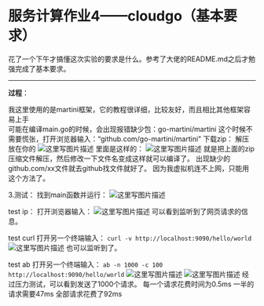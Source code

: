 # 服务计算作业4——cloudgo（基本要求）

花了一个下午才搞懂这次实验的要求是什么。参考了大佬的README.md之后才勉强完成了基本要求。


-------------------
**过程**：

我这里使用的是martini框架，它的教程很详细，比较友好，而且相比其他框架容易上手</br>
可能在编译main.go的时候，会出现报错缺少包：go-martini/martini
这个时候不需要慌张，打开浏览器输入：“github.com/go-martini/martini”
下载zip：
解压放在你的
![这里写图片描述](http://img.blog.csdn.net/20171106124318851?watermark/2/text/aHR0cDovL2Jsb2cuY3Nkbi5uZXQvcXFfMzY4MTY5MTI=/font/5a6L5L2T/fontsize/400/fill/I0JBQkFCMA==/dissolve/70/gravity/SouthEast)
里面是这样的：
![这里写图片描述](http://img.blog.csdn.net/20171106124421843?watermark/2/text/aHR0cDovL2Jsb2cuY3Nkbi5uZXQvcXFfMzY4MTY5MTI=/font/5a6L5L2T/fontsize/400/fill/I0JBQkFCMA==/dissolve/70/gravity/SouthEast)
就是把上面的zip压缩文件解压，然后修改一下文件名变成这样就可以编译了。
出现缺少的github.com/xx文件就去github找文件就好了。
因为我虚拟机连不上网，只能用这个方法了。

3.测试：
找到main函数并运行：
![这里写图片描述](http://img.blog.csdn.net/20171106124721005?watermark/2/text/aHR0cDovL2Jsb2cuY3Nkbi5uZXQvcXFfMzY4MTY5MTI=/font/5a6L5L2T/fontsize/400/fill/I0JBQkFCMA==/dissolve/70/gravity/SouthEast)


test ip：
打开浏览器输入：
![这里写图片描述](http://img.blog.csdn.net/20171106124903812?watermark/2/text/aHR0cDovL2Jsb2cuY3Nkbi5uZXQvcXFfMzY4MTY5MTI=/font/5a6L5L2T/fontsize/400/fill/I0JBQkFCMA==/dissolve/70/gravity/SouthEast)
可以看到监听到了网页请求的信息。

test curl
打开另一个终端输入：
`curl -v http://localhost:9090/hello/world`
![这里写图片描述](http://img.blog.csdn.net/20171106125348811?watermark/2/text/aHR0cDovL2Jsb2cuY3Nkbi5uZXQvcXFfMzY4MTY5MTI=/font/5a6L5L2T/fontsize/400/fill/I0JBQkFCMA==/dissolve/70/gravity/SouthEast)
也可以监听到了。

test ab
打开另一个终端输入：
`ab -n 1000 -c 100 http://localhost:9090/hello/world`
![这里写图片描述](http://img.blog.csdn.net/20171106125637380?watermark/2/text/aHR0cDovL2Jsb2cuY3Nkbi5uZXQvcXFfMzY4MTY5MTI=/font/5a6L5L2T/fontsize/400/fill/I0JBQkFCMA==/dissolve/70/gravity/SouthEast)
![这里写图片描述](http://img.blog.csdn.net/20171106125650973?watermark/2/text/aHR0cDovL2Jsb2cuY3Nkbi5uZXQvcXFfMzY4MTY5MTI=/font/5a6L5L2T/fontsize/400/fill/I0JBQkFCMA==/dissolve/70/gravity/SouthEast)
经过压力测试，可以看到发送了1000个请求。
每一个请求花费时间为0.5ms
一半的请求需要47ms
全部请求花费了92ms
